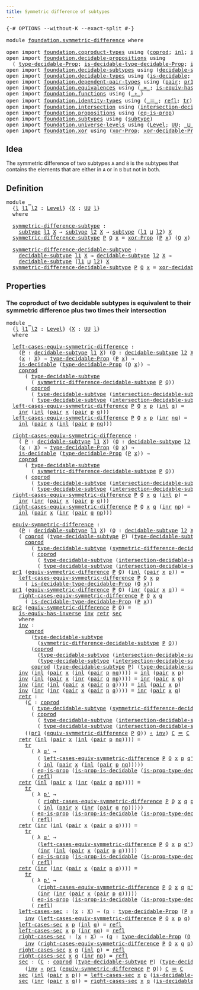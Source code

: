 ```yaml
---
title: Symmetric difference of subtypes
---
```


<pre class="Agda"><a id="58" class="Symbol">{-#</a> <a id="62" class="Keyword">OPTIONS</a> <a id="70" class="Pragma">--without-K</a> <a id="82" class="Pragma">--exact-split</a> <a id="96" class="Symbol">#-}</a>

<a id="101" class="Keyword">module</a> <a id="108" href="foundation.symmetric-difference.html" class="Module">foundation.symmetric-difference</a> <a id="140" class="Keyword">where</a>

<a id="147" class="Keyword">open</a> <a id="152" class="Keyword">import</a> <a id="159" href="foundation.coproduct-types.html" class="Module">foundation.coproduct-types</a> <a id="186" class="Keyword">using</a> <a id="192" class="Symbol">(</a><a id="193" href="foundation.coproduct-types.html#1182" class="Datatype">coprod</a><a id="199" class="Symbol">;</a> <a id="201" href="foundation.coproduct-types.html#1253" class="InductiveConstructor">inl</a><a id="204" class="Symbol">;</a> <a id="206" href="foundation.coproduct-types.html#1276" class="InductiveConstructor">inr</a><a id="209" class="Symbol">)</a>
<a id="211" class="Keyword">open</a> <a id="216" class="Keyword">import</a> <a id="223" href="foundation.decidable-propositions.html" class="Module">foundation.decidable-propositions</a> <a id="257" class="Keyword">using</a>
  <a id="265" class="Symbol">(</a> <a id="267" href="foundation.decidable-propositions.html#2583" class="Function">type-decidable-Prop</a><a id="286" class="Symbol">;</a> <a id="288" href="foundation.decidable-propositions.html#2813" class="Function">is-decidable-type-decidable-Prop</a><a id="320" class="Symbol">;</a> <a id="322" href="foundation.decidable-propositions.html#2680" class="Function">is-prop-type-decidable-Prop</a><a id="349" class="Symbol">)</a>
<a id="351" class="Keyword">open</a> <a id="356" class="Keyword">import</a> <a id="363" href="foundation.decidable-subtypes.html" class="Module">foundation.decidable-subtypes</a> <a id="393" class="Keyword">using</a> <a id="399" class="Symbol">(</a><a id="400" href="foundation.decidable-subtypes.html#1806" class="Function">decidable-subtype</a><a id="417" class="Symbol">;</a> <a id="419" href="foundation.decidable-subtypes.html#2794" class="Function">type-decidable-subtype</a><a id="441" class="Symbol">)</a>
<a id="443" class="Keyword">open</a> <a id="448" class="Keyword">import</a> <a id="455" href="foundation.decidable-types.html" class="Module">foundation.decidable-types</a> <a id="482" class="Keyword">using</a> <a id="488" class="Symbol">(</a><a id="489" href="foundation.decidable-types.html#1918" class="Function">is-decidable</a><a id="501" class="Symbol">;</a> <a id="503" href="foundation.decidable-types.html#7664" class="Function">is-prop-is-decidable</a><a id="523" class="Symbol">)</a>
<a id="525" class="Keyword">open</a> <a id="530" class="Keyword">import</a> <a id="537" href="foundation.dependent-pair-types.html" class="Module">foundation.dependent-pair-types</a> <a id="569" class="Keyword">using</a> <a id="575" class="Symbol">(</a><a id="576" href="foundation-core.dependent-pair-types.html#588" class="InductiveConstructor">pair</a><a id="580" class="Symbol">;</a> <a id="582" href="foundation-core.dependent-pair-types.html#605" class="Field">pr1</a><a id="585" class="Symbol">;</a> <a id="587" href="foundation-core.dependent-pair-types.html#617" class="Field">pr2</a><a id="590" class="Symbol">)</a>
<a id="592" class="Keyword">open</a> <a id="597" class="Keyword">import</a> <a id="604" href="foundation.equivalences.html" class="Module">foundation.equivalences</a> <a id="628" class="Keyword">using</a> <a id="634" class="Symbol">(</a><a id="635" href="foundation-core.equivalences.html#1621" class="Function Operator">_≃_</a><a id="638" class="Symbol">;</a> <a id="640" href="foundation-core.equivalences.html#3013" class="Function">is-equiv-has-inverse</a><a id="660" class="Symbol">)</a>
<a id="662" class="Keyword">open</a> <a id="667" class="Keyword">import</a> <a id="674" href="foundation.functions.html" class="Module">foundation.functions</a> <a id="695" class="Keyword">using</a> <a id="701" class="Symbol">(</a><a id="702" href="foundation-core.functions.html#420" class="Function Operator">_∘_</a><a id="705" class="Symbol">)</a>
<a id="707" class="Keyword">open</a> <a id="712" class="Keyword">import</a> <a id="719" href="foundation.identity-types.html" class="Module">foundation.identity-types</a> <a id="745" class="Keyword">using</a> <a id="751" class="Symbol">(</a><a id="752" href="foundation-core.identity-types.html#1865" class="Function Operator">_＝_</a><a id="755" class="Symbol">;</a> <a id="757" href="foundation-core.identity-types.html#1820" class="InductiveConstructor">refl</a><a id="761" class="Symbol">;</a> <a id="763" href="foundation-core.identity-types.html#5702" class="Function">tr</a><a id="765" class="Symbol">)</a>
<a id="767" class="Keyword">open</a> <a id="772" class="Keyword">import</a> <a id="779" href="foundation.intersection.html" class="Module">foundation.intersection</a> <a id="803" class="Keyword">using</a> <a id="809" class="Symbol">(</a><a id="810" href="foundation.intersection.html#954" class="Function">intersection-decidable-subtype</a><a id="840" class="Symbol">)</a>
<a id="842" class="Keyword">open</a> <a id="847" class="Keyword">import</a> <a id="854" href="foundation.propositions.html" class="Module">foundation.propositions</a> <a id="878" class="Keyword">using</a> <a id="884" class="Symbol">(</a><a id="885" href="foundation-core.propositions.html#2719" class="Function">eq-is-prop</a><a id="895" class="Symbol">)</a>
<a id="897" class="Keyword">open</a> <a id="902" class="Keyword">import</a> <a id="909" href="foundation.subtypes.html" class="Module">foundation.subtypes</a> <a id="929" class="Keyword">using</a> <a id="935" class="Symbol">(</a><a id="936" href="foundation-core.subtypes.html#2211" class="Function">subtype</a><a id="943" class="Symbol">)</a>
<a id="945" class="Keyword">open</a> <a id="950" class="Keyword">import</a> <a id="957" href="foundation.universe-levels.html" class="Module">foundation.universe-levels</a> <a id="984" class="Keyword">using</a> <a id="990" class="Symbol">(</a><a id="991" href="Agda.Primitive.html#597" class="Postulate">Level</a><a id="996" class="Symbol">;</a> <a id="998" href="foundation-core.universe-levels.html#235" class="Primitive">UU</a><a id="1000" class="Symbol">;</a> <a id="1002" href="Agda.Primitive.html#810" class="Primitive Operator">_⊔_</a><a id="1005" class="Symbol">)</a>
<a id="1007" class="Keyword">open</a> <a id="1012" class="Keyword">import</a> <a id="1019" href="foundation.xor.html" class="Module">foundation.xor</a> <a id="1034" class="Keyword">using</a> <a id="1040" class="Symbol">(</a><a id="1041" href="foundation.xor.html#3360" class="Function">xor-Prop</a><a id="1049" class="Symbol">;</a> <a id="1051" href="foundation.xor.html#12428" class="Function">xor-decidable-Prop</a><a id="1069" class="Symbol">)</a>
</pre>
## Idea

The symmetric difference of two subtypes `A` and `B` is the subtypes that contains the elements that are either in `A` or in `B` but not in both.

## Definition

<pre class="Agda"><a id="1255" class="Keyword">module</a> <a id="1262" href="foundation.symmetric-difference.html#1262" class="Module">_</a>
  <a id="1266" class="Symbol">{</a><a id="1267" href="foundation.symmetric-difference.html#1267" class="Bound">l</a> <a id="1269" href="foundation.symmetric-difference.html#1269" class="Bound">l1</a> <a id="1272" href="foundation.symmetric-difference.html#1272" class="Bound">l2</a> <a id="1275" class="Symbol">:</a> <a id="1277" href="Agda.Primitive.html#597" class="Postulate">Level</a><a id="1282" class="Symbol">}</a> <a id="1284" class="Symbol">{</a><a id="1285" href="foundation.symmetric-difference.html#1285" class="Bound">X</a> <a id="1287" class="Symbol">:</a> <a id="1289" href="foundation-core.universe-levels.html#235" class="Primitive">UU</a> <a id="1292" href="foundation.symmetric-difference.html#1267" class="Bound">l</a><a id="1293" class="Symbol">}</a>
  <a id="1297" class="Keyword">where</a>

  <a id="1306" href="foundation.symmetric-difference.html#1306" class="Function">symmetric-difference-subtype</a> <a id="1335" class="Symbol">:</a>
    <a id="1341" href="foundation-core.subtypes.html#2211" class="Function">subtype</a> <a id="1349" href="foundation.symmetric-difference.html#1269" class="Bound">l1</a> <a id="1352" href="foundation.symmetric-difference.html#1285" class="Bound">X</a> <a id="1354" class="Symbol">→</a> <a id="1356" href="foundation-core.subtypes.html#2211" class="Function">subtype</a> <a id="1364" href="foundation.symmetric-difference.html#1272" class="Bound">l2</a> <a id="1367" href="foundation.symmetric-difference.html#1285" class="Bound">X</a> <a id="1369" class="Symbol">→</a> <a id="1371" href="foundation-core.subtypes.html#2211" class="Function">subtype</a> <a id="1379" class="Symbol">(</a><a id="1380" href="foundation.symmetric-difference.html#1269" class="Bound">l1</a> <a id="1383" href="Agda.Primitive.html#810" class="Primitive Operator">⊔</a> <a id="1385" href="foundation.symmetric-difference.html#1272" class="Bound">l2</a><a id="1387" class="Symbol">)</a> <a id="1389" href="foundation.symmetric-difference.html#1285" class="Bound">X</a>
  <a id="1393" href="foundation.symmetric-difference.html#1306" class="Function">symmetric-difference-subtype</a> <a id="1422" href="foundation.symmetric-difference.html#1422" class="Bound">P</a> <a id="1424" href="foundation.symmetric-difference.html#1424" class="Bound">Q</a> <a id="1426" href="foundation.symmetric-difference.html#1426" class="Bound">x</a> <a id="1428" class="Symbol">=</a> <a id="1430" href="foundation.xor.html#3360" class="Function">xor-Prop</a> <a id="1439" class="Symbol">(</a><a id="1440" href="foundation.symmetric-difference.html#1422" class="Bound">P</a> <a id="1442" href="foundation.symmetric-difference.html#1426" class="Bound">x</a><a id="1443" class="Symbol">)</a> <a id="1445" class="Symbol">(</a><a id="1446" href="foundation.symmetric-difference.html#1424" class="Bound">Q</a> <a id="1448" href="foundation.symmetric-difference.html#1426" class="Bound">x</a><a id="1449" class="Symbol">)</a>

  <a id="1454" href="foundation.symmetric-difference.html#1454" class="Function">symmetric-difference-decidable-subtype</a> <a id="1493" class="Symbol">:</a>
    <a id="1499" href="foundation.decidable-subtypes.html#1806" class="Function">decidable-subtype</a> <a id="1517" href="foundation.symmetric-difference.html#1269" class="Bound">l1</a> <a id="1520" href="foundation.symmetric-difference.html#1285" class="Bound">X</a> <a id="1522" class="Symbol">→</a> <a id="1524" href="foundation.decidable-subtypes.html#1806" class="Function">decidable-subtype</a> <a id="1542" href="foundation.symmetric-difference.html#1272" class="Bound">l2</a> <a id="1545" href="foundation.symmetric-difference.html#1285" class="Bound">X</a> <a id="1547" class="Symbol">→</a>
    <a id="1553" href="foundation.decidable-subtypes.html#1806" class="Function">decidable-subtype</a> <a id="1571" class="Symbol">(</a><a id="1572" href="foundation.symmetric-difference.html#1269" class="Bound">l1</a> <a id="1575" href="Agda.Primitive.html#810" class="Primitive Operator">⊔</a> <a id="1577" href="foundation.symmetric-difference.html#1272" class="Bound">l2</a><a id="1579" class="Symbol">)</a> <a id="1581" href="foundation.symmetric-difference.html#1285" class="Bound">X</a>
  <a id="1585" href="foundation.symmetric-difference.html#1454" class="Function">symmetric-difference-decidable-subtype</a> <a id="1624" href="foundation.symmetric-difference.html#1624" class="Bound">P</a> <a id="1626" href="foundation.symmetric-difference.html#1626" class="Bound">Q</a> <a id="1628" href="foundation.symmetric-difference.html#1628" class="Bound">x</a> <a id="1630" class="Symbol">=</a> <a id="1632" href="foundation.xor.html#12428" class="Function">xor-decidable-Prop</a> <a id="1651" class="Symbol">(</a><a id="1652" href="foundation.symmetric-difference.html#1624" class="Bound">P</a> <a id="1654" href="foundation.symmetric-difference.html#1628" class="Bound">x</a><a id="1655" class="Symbol">)</a> <a id="1657" class="Symbol">(</a><a id="1658" href="foundation.symmetric-difference.html#1626" class="Bound">Q</a> <a id="1660" href="foundation.symmetric-difference.html#1628" class="Bound">x</a><a id="1661" class="Symbol">)</a>
</pre>
## Properties

### The coproduct of two decidable subtypes is equivalent to their symmetric difference plus two times their intersection

<pre class="Agda"><a id="1810" class="Keyword">module</a> <a id="1817" href="foundation.symmetric-difference.html#1817" class="Module">_</a>
  <a id="1821" class="Symbol">{</a><a id="1822" href="foundation.symmetric-difference.html#1822" class="Bound">l</a> <a id="1824" href="foundation.symmetric-difference.html#1824" class="Bound">l1</a> <a id="1827" href="foundation.symmetric-difference.html#1827" class="Bound">l2</a> <a id="1830" class="Symbol">:</a> <a id="1832" href="Agda.Primitive.html#597" class="Postulate">Level</a><a id="1837" class="Symbol">}</a> <a id="1839" class="Symbol">{</a><a id="1840" href="foundation.symmetric-difference.html#1840" class="Bound">X</a> <a id="1842" class="Symbol">:</a> <a id="1844" href="foundation-core.universe-levels.html#235" class="Primitive">UU</a> <a id="1847" href="foundation.symmetric-difference.html#1822" class="Bound">l</a><a id="1848" class="Symbol">}</a>
  <a id="1852" class="Keyword">where</a>

  <a id="1861" href="foundation.symmetric-difference.html#1861" class="Function">left-cases-equiv-symmetric-difference</a> <a id="1899" class="Symbol">:</a>
    <a id="1905" class="Symbol">(</a><a id="1906" href="foundation.symmetric-difference.html#1906" class="Bound">P</a> <a id="1908" class="Symbol">:</a> <a id="1910" href="foundation.decidable-subtypes.html#1806" class="Function">decidable-subtype</a> <a id="1928" href="foundation.symmetric-difference.html#1824" class="Bound">l1</a> <a id="1931" href="foundation.symmetric-difference.html#1840" class="Bound">X</a><a id="1932" class="Symbol">)</a> <a id="1934" class="Symbol">(</a><a id="1935" href="foundation.symmetric-difference.html#1935" class="Bound">Q</a> <a id="1937" class="Symbol">:</a> <a id="1939" href="foundation.decidable-subtypes.html#1806" class="Function">decidable-subtype</a> <a id="1957" href="foundation.symmetric-difference.html#1827" class="Bound">l2</a> <a id="1960" href="foundation.symmetric-difference.html#1840" class="Bound">X</a><a id="1961" class="Symbol">)</a> <a id="1963" class="Symbol">→</a>
    <a id="1969" class="Symbol">(</a><a id="1970" href="foundation.symmetric-difference.html#1970" class="Bound">x</a> <a id="1972" class="Symbol">:</a> <a id="1974" href="foundation.symmetric-difference.html#1840" class="Bound">X</a><a id="1975" class="Symbol">)</a> <a id="1977" class="Symbol">→</a> <a id="1979" href="foundation.decidable-propositions.html#2583" class="Function">type-decidable-Prop</a> <a id="1999" class="Symbol">(</a><a id="2000" href="foundation.symmetric-difference.html#1906" class="Bound">P</a> <a id="2002" href="foundation.symmetric-difference.html#1970" class="Bound">x</a><a id="2003" class="Symbol">)</a> <a id="2005" class="Symbol">→</a>
    <a id="2011" href="foundation.decidable-types.html#1918" class="Function">is-decidable</a> <a id="2024" class="Symbol">(</a><a id="2025" href="foundation.decidable-propositions.html#2583" class="Function">type-decidable-Prop</a> <a id="2045" class="Symbol">(</a><a id="2046" href="foundation.symmetric-difference.html#1935" class="Bound">Q</a> <a id="2048" href="foundation.symmetric-difference.html#1970" class="Bound">x</a><a id="2049" class="Symbol">))</a> <a id="2052" class="Symbol">→</a>
    <a id="2058" href="foundation.coproduct-types.html#1182" class="Datatype">coprod</a>
      <a id="2071" class="Symbol">(</a> <a id="2073" href="foundation.decidable-subtypes.html#2794" class="Function">type-decidable-subtype</a>
        <a id="2104" class="Symbol">(</a> <a id="2106" href="foundation.symmetric-difference.html#1454" class="Function">symmetric-difference-decidable-subtype</a> <a id="2145" href="foundation.symmetric-difference.html#1906" class="Bound">P</a> <a id="2147" href="foundation.symmetric-difference.html#1935" class="Bound">Q</a><a id="2148" class="Symbol">))</a>
      <a id="2157" class="Symbol">(</a> <a id="2159" href="foundation.coproduct-types.html#1182" class="Datatype">coprod</a>
        <a id="2174" class="Symbol">(</a> <a id="2176" href="foundation.decidable-subtypes.html#2794" class="Function">type-decidable-subtype</a> <a id="2199" class="Symbol">(</a><a id="2200" href="foundation.intersection.html#954" class="Function">intersection-decidable-subtype</a> <a id="2231" href="foundation.symmetric-difference.html#1906" class="Bound">P</a> <a id="2233" href="foundation.symmetric-difference.html#1935" class="Bound">Q</a><a id="2234" class="Symbol">))</a>
        <a id="2245" class="Symbol">(</a> <a id="2247" href="foundation.decidable-subtypes.html#2794" class="Function">type-decidable-subtype</a> <a id="2270" class="Symbol">(</a><a id="2271" href="foundation.intersection.html#954" class="Function">intersection-decidable-subtype</a> <a id="2302" href="foundation.symmetric-difference.html#1906" class="Bound">P</a> <a id="2304" href="foundation.symmetric-difference.html#1935" class="Bound">Q</a><a id="2305" class="Symbol">)))</a>
  <a id="2311" href="foundation.symmetric-difference.html#1861" class="Function">left-cases-equiv-symmetric-difference</a> <a id="2349" href="foundation.symmetric-difference.html#2349" class="Bound">P</a> <a id="2351" href="foundation.symmetric-difference.html#2351" class="Bound">Q</a> <a id="2353" href="foundation.symmetric-difference.html#2353" class="Bound">x</a> <a id="2355" href="foundation.symmetric-difference.html#2355" class="Bound">p</a> <a id="2357" class="Symbol">(</a><a id="2358" href="foundation.coproduct-types.html#1253" class="InductiveConstructor">inl</a> <a id="2362" href="foundation.symmetric-difference.html#2362" class="Bound">q</a><a id="2363" class="Symbol">)</a> <a id="2365" class="Symbol">=</a> 
    <a id="2372" href="foundation.coproduct-types.html#1276" class="InductiveConstructor">inr</a> <a id="2376" class="Symbol">(</a><a id="2377" href="foundation.coproduct-types.html#1253" class="InductiveConstructor">inl</a> <a id="2381" class="Symbol">(</a><a id="2382" href="foundation-core.dependent-pair-types.html#588" class="InductiveConstructor">pair</a> <a id="2387" href="foundation.symmetric-difference.html#2353" class="Bound">x</a> <a id="2389" class="Symbol">(</a><a id="2390" href="foundation-core.dependent-pair-types.html#588" class="InductiveConstructor">pair</a> <a id="2395" href="foundation.symmetric-difference.html#2355" class="Bound">p</a> <a id="2397" href="foundation.symmetric-difference.html#2362" class="Bound">q</a><a id="2398" class="Symbol">)))</a>
  <a id="2404" href="foundation.symmetric-difference.html#1861" class="Function">left-cases-equiv-symmetric-difference</a> <a id="2442" href="foundation.symmetric-difference.html#2442" class="Bound">P</a> <a id="2444" href="foundation.symmetric-difference.html#2444" class="Bound">Q</a> <a id="2446" href="foundation.symmetric-difference.html#2446" class="Bound">x</a> <a id="2448" href="foundation.symmetric-difference.html#2448" class="Bound">p</a> <a id="2450" class="Symbol">(</a><a id="2451" href="foundation.coproduct-types.html#1276" class="InductiveConstructor">inr</a> <a id="2455" href="foundation.symmetric-difference.html#2455" class="Bound">nq</a><a id="2457" class="Symbol">)</a> <a id="2459" class="Symbol">=</a>
    <a id="2465" href="foundation.coproduct-types.html#1253" class="InductiveConstructor">inl</a> <a id="2469" class="Symbol">(</a><a id="2470" href="foundation-core.dependent-pair-types.html#588" class="InductiveConstructor">pair</a> <a id="2475" href="foundation.symmetric-difference.html#2446" class="Bound">x</a> <a id="2477" class="Symbol">(</a><a id="2478" href="foundation.coproduct-types.html#1253" class="InductiveConstructor">inl</a> <a id="2482" class="Symbol">(</a><a id="2483" href="foundation-core.dependent-pair-types.html#588" class="InductiveConstructor">pair</a> <a id="2488" href="foundation.symmetric-difference.html#2448" class="Bound">p</a> <a id="2490" href="foundation.symmetric-difference.html#2455" class="Bound">nq</a><a id="2492" class="Symbol">)))</a>

  <a id="2499" href="foundation.symmetric-difference.html#2499" class="Function">right-cases-equiv-symmetric-difference</a> <a id="2538" class="Symbol">:</a>
    <a id="2544" class="Symbol">(</a> <a id="2546" href="foundation.symmetric-difference.html#2546" class="Bound">P</a> <a id="2548" class="Symbol">:</a> <a id="2550" href="foundation.decidable-subtypes.html#1806" class="Function">decidable-subtype</a> <a id="2568" href="foundation.symmetric-difference.html#1824" class="Bound">l1</a> <a id="2571" href="foundation.symmetric-difference.html#1840" class="Bound">X</a><a id="2572" class="Symbol">)</a> <a id="2574" class="Symbol">(</a><a id="2575" href="foundation.symmetric-difference.html#2575" class="Bound">Q</a> <a id="2577" class="Symbol">:</a> <a id="2579" href="foundation.decidable-subtypes.html#1806" class="Function">decidable-subtype</a> <a id="2597" href="foundation.symmetric-difference.html#1827" class="Bound">l2</a> <a id="2600" href="foundation.symmetric-difference.html#1840" class="Bound">X</a><a id="2601" class="Symbol">)</a> <a id="2603" class="Symbol">→</a>
    <a id="2609" class="Symbol">(</a><a id="2610" href="foundation.symmetric-difference.html#2610" class="Bound">x</a> <a id="2612" class="Symbol">:</a> <a id="2614" href="foundation.symmetric-difference.html#1840" class="Bound">X</a><a id="2615" class="Symbol">)</a> <a id="2617" class="Symbol">→</a> <a id="2619" href="foundation.decidable-propositions.html#2583" class="Function">type-decidable-Prop</a> <a id="2639" class="Symbol">(</a><a id="2640" href="foundation.symmetric-difference.html#2575" class="Bound">Q</a> <a id="2642" href="foundation.symmetric-difference.html#2610" class="Bound">x</a><a id="2643" class="Symbol">)</a> <a id="2645" class="Symbol">→</a>
    <a id="2651" href="foundation.decidable-types.html#1918" class="Function">is-decidable</a> <a id="2664" class="Symbol">(</a><a id="2665" href="foundation.decidable-propositions.html#2583" class="Function">type-decidable-Prop</a> <a id="2685" class="Symbol">(</a><a id="2686" href="foundation.symmetric-difference.html#2546" class="Bound">P</a> <a id="2688" href="foundation.symmetric-difference.html#2610" class="Bound">x</a><a id="2689" class="Symbol">))</a> <a id="2692" class="Symbol">→</a>
    <a id="2698" href="foundation.coproduct-types.html#1182" class="Datatype">coprod</a>
      <a id="2711" class="Symbol">(</a> <a id="2713" href="foundation.decidable-subtypes.html#2794" class="Function">type-decidable-subtype</a>
        <a id="2744" class="Symbol">(</a> <a id="2746" href="foundation.symmetric-difference.html#1454" class="Function">symmetric-difference-decidable-subtype</a> <a id="2785" href="foundation.symmetric-difference.html#2546" class="Bound">P</a> <a id="2787" href="foundation.symmetric-difference.html#2575" class="Bound">Q</a><a id="2788" class="Symbol">))</a>
      <a id="2797" class="Symbol">(</a> <a id="2799" href="foundation.coproduct-types.html#1182" class="Datatype">coprod</a>
        <a id="2814" class="Symbol">(</a> <a id="2816" href="foundation.decidable-subtypes.html#2794" class="Function">type-decidable-subtype</a> <a id="2839" class="Symbol">(</a><a id="2840" href="foundation.intersection.html#954" class="Function">intersection-decidable-subtype</a> <a id="2871" href="foundation.symmetric-difference.html#2546" class="Bound">P</a> <a id="2873" href="foundation.symmetric-difference.html#2575" class="Bound">Q</a><a id="2874" class="Symbol">))</a>
        <a id="2885" class="Symbol">(</a> <a id="2887" href="foundation.decidable-subtypes.html#2794" class="Function">type-decidable-subtype</a> <a id="2910" class="Symbol">(</a><a id="2911" href="foundation.intersection.html#954" class="Function">intersection-decidable-subtype</a> <a id="2942" href="foundation.symmetric-difference.html#2546" class="Bound">P</a> <a id="2944" href="foundation.symmetric-difference.html#2575" class="Bound">Q</a><a id="2945" class="Symbol">)))</a>
  <a id="2951" href="foundation.symmetric-difference.html#2499" class="Function">right-cases-equiv-symmetric-difference</a> <a id="2990" href="foundation.symmetric-difference.html#2990" class="Bound">P</a> <a id="2992" href="foundation.symmetric-difference.html#2992" class="Bound">Q</a> <a id="2994" href="foundation.symmetric-difference.html#2994" class="Bound">x</a> <a id="2996" href="foundation.symmetric-difference.html#2996" class="Bound">q</a> <a id="2998" class="Symbol">(</a><a id="2999" href="foundation.coproduct-types.html#1253" class="InductiveConstructor">inl</a> <a id="3003" href="foundation.symmetric-difference.html#3003" class="Bound">p</a><a id="3004" class="Symbol">)</a> <a id="3006" class="Symbol">=</a> 
    <a id="3013" href="foundation.coproduct-types.html#1276" class="InductiveConstructor">inr</a> <a id="3017" class="Symbol">(</a><a id="3018" href="foundation.coproduct-types.html#1276" class="InductiveConstructor">inr</a> <a id="3022" class="Symbol">(</a><a id="3023" href="foundation-core.dependent-pair-types.html#588" class="InductiveConstructor">pair</a> <a id="3028" href="foundation.symmetric-difference.html#2994" class="Bound">x</a> <a id="3030" class="Symbol">(</a><a id="3031" href="foundation-core.dependent-pair-types.html#588" class="InductiveConstructor">pair</a> <a id="3036" href="foundation.symmetric-difference.html#3003" class="Bound">p</a> <a id="3038" href="foundation.symmetric-difference.html#2996" class="Bound">q</a><a id="3039" class="Symbol">)))</a>
  <a id="3045" href="foundation.symmetric-difference.html#2499" class="Function">right-cases-equiv-symmetric-difference</a> <a id="3084" href="foundation.symmetric-difference.html#3084" class="Bound">P</a> <a id="3086" href="foundation.symmetric-difference.html#3086" class="Bound">Q</a> <a id="3088" href="foundation.symmetric-difference.html#3088" class="Bound">x</a> <a id="3090" href="foundation.symmetric-difference.html#3090" class="Bound">q</a> <a id="3092" class="Symbol">(</a><a id="3093" href="foundation.coproduct-types.html#1276" class="InductiveConstructor">inr</a> <a id="3097" href="foundation.symmetric-difference.html#3097" class="Bound">np</a><a id="3099" class="Symbol">)</a> <a id="3101" class="Symbol">=</a>
    <a id="3107" href="foundation.coproduct-types.html#1253" class="InductiveConstructor">inl</a> <a id="3111" class="Symbol">(</a><a id="3112" href="foundation-core.dependent-pair-types.html#588" class="InductiveConstructor">pair</a> <a id="3117" href="foundation.symmetric-difference.html#3088" class="Bound">x</a> <a id="3119" class="Symbol">(</a><a id="3120" href="foundation.coproduct-types.html#1276" class="InductiveConstructor">inr</a> <a id="3124" class="Symbol">(</a><a id="3125" href="foundation-core.dependent-pair-types.html#588" class="InductiveConstructor">pair</a> <a id="3130" href="foundation.symmetric-difference.html#3090" class="Bound">q</a> <a id="3132" href="foundation.symmetric-difference.html#3097" class="Bound">np</a><a id="3134" class="Symbol">)))</a>

  <a id="3141" href="foundation.symmetric-difference.html#3141" class="Function">equiv-symmetric-difference</a> <a id="3168" class="Symbol">:</a>
    <a id="3174" class="Symbol">(</a><a id="3175" href="foundation.symmetric-difference.html#3175" class="Bound">P</a> <a id="3177" class="Symbol">:</a> <a id="3179" href="foundation.decidable-subtypes.html#1806" class="Function">decidable-subtype</a> <a id="3197" href="foundation.symmetric-difference.html#1824" class="Bound">l1</a> <a id="3200" href="foundation.symmetric-difference.html#1840" class="Bound">X</a><a id="3201" class="Symbol">)</a> <a id="3203" class="Symbol">(</a><a id="3204" href="foundation.symmetric-difference.html#3204" class="Bound">Q</a> <a id="3206" class="Symbol">:</a> <a id="3208" href="foundation.decidable-subtypes.html#1806" class="Function">decidable-subtype</a> <a id="3226" href="foundation.symmetric-difference.html#1827" class="Bound">l2</a> <a id="3229" href="foundation.symmetric-difference.html#1840" class="Bound">X</a><a id="3230" class="Symbol">)</a> <a id="3232" class="Symbol">→</a>
    <a id="3238" class="Symbol">(</a> <a id="3240" href="foundation.coproduct-types.html#1182" class="Datatype">coprod</a> <a id="3247" class="Symbol">(</a><a id="3248" href="foundation.decidable-subtypes.html#2794" class="Function">type-decidable-subtype</a> <a id="3271" href="foundation.symmetric-difference.html#3175" class="Bound">P</a><a id="3272" class="Symbol">)</a> <a id="3274" class="Symbol">(</a><a id="3275" href="foundation.decidable-subtypes.html#2794" class="Function">type-decidable-subtype</a> <a id="3298" href="foundation.symmetric-difference.html#3204" class="Bound">Q</a><a id="3299" class="Symbol">)</a> <a id="3301" href="foundation-core.equivalences.html#1621" class="Function Operator">≃</a>
      <a id="3309" href="foundation.coproduct-types.html#1182" class="Datatype">coprod</a>
        <a id="3324" class="Symbol">(</a> <a id="3326" href="foundation.decidable-subtypes.html#2794" class="Function">type-decidable-subtype</a> <a id="3349" class="Symbol">(</a><a id="3350" href="foundation.symmetric-difference.html#1454" class="Function">symmetric-difference-decidable-subtype</a> <a id="3389" href="foundation.symmetric-difference.html#3175" class="Bound">P</a> <a id="3391" href="foundation.symmetric-difference.html#3204" class="Bound">Q</a><a id="3392" class="Symbol">))</a>
        <a id="3403" class="Symbol">(</a> <a id="3405" href="foundation.coproduct-types.html#1182" class="Datatype">coprod</a>
          <a id="3422" class="Symbol">(</a> <a id="3424" href="foundation.decidable-subtypes.html#2794" class="Function">type-decidable-subtype</a> <a id="3447" class="Symbol">(</a><a id="3448" href="foundation.intersection.html#954" class="Function">intersection-decidable-subtype</a> <a id="3479" href="foundation.symmetric-difference.html#3175" class="Bound">P</a> <a id="3481" href="foundation.symmetric-difference.html#3204" class="Bound">Q</a><a id="3482" class="Symbol">))</a>
          <a id="3495" class="Symbol">(</a> <a id="3497" href="foundation.decidable-subtypes.html#2794" class="Function">type-decidable-subtype</a> <a id="3520" class="Symbol">(</a><a id="3521" href="foundation.intersection.html#954" class="Function">intersection-decidable-subtype</a> <a id="3552" href="foundation.symmetric-difference.html#3175" class="Bound">P</a> <a id="3554" href="foundation.symmetric-difference.html#3204" class="Bound">Q</a><a id="3555" class="Symbol">))))</a>
  <a id="3562" href="foundation-core.dependent-pair-types.html#605" class="Field">pr1</a> <a id="3566" class="Symbol">(</a><a id="3567" href="foundation.symmetric-difference.html#3141" class="Function">equiv-symmetric-difference</a> <a id="3594" href="foundation.symmetric-difference.html#3594" class="Bound">P</a> <a id="3596" href="foundation.symmetric-difference.html#3596" class="Bound">Q</a><a id="3597" class="Symbol">)</a> <a id="3599" class="Symbol">(</a><a id="3600" href="foundation.coproduct-types.html#1253" class="InductiveConstructor">inl</a> <a id="3604" class="Symbol">(</a><a id="3605" href="foundation-core.dependent-pair-types.html#588" class="InductiveConstructor">pair</a> <a id="3610" href="foundation.symmetric-difference.html#3610" class="Bound">x</a> <a id="3612" href="foundation.symmetric-difference.html#3612" class="Bound">p</a><a id="3613" class="Symbol">))</a> <a id="3616" class="Symbol">=</a>
    <a id="3622" href="foundation.symmetric-difference.html#1861" class="Function">left-cases-equiv-symmetric-difference</a> <a id="3660" href="foundation.symmetric-difference.html#3594" class="Bound">P</a> <a id="3662" href="foundation.symmetric-difference.html#3596" class="Bound">Q</a> <a id="3664" href="foundation.symmetric-difference.html#3610" class="Bound">x</a> <a id="3666" href="foundation.symmetric-difference.html#3612" class="Bound">p</a>
      <a id="3674" class="Symbol">(</a> <a id="3676" href="foundation.decidable-propositions.html#2813" class="Function">is-decidable-type-decidable-Prop</a> <a id="3709" class="Symbol">(</a><a id="3710" href="foundation.symmetric-difference.html#3596" class="Bound">Q</a> <a id="3712" href="foundation.symmetric-difference.html#3610" class="Bound">x</a><a id="3713" class="Symbol">))</a>
  <a id="3718" href="foundation-core.dependent-pair-types.html#605" class="Field">pr1</a> <a id="3722" class="Symbol">(</a><a id="3723" href="foundation.symmetric-difference.html#3141" class="Function">equiv-symmetric-difference</a> <a id="3750" href="foundation.symmetric-difference.html#3750" class="Bound">P</a> <a id="3752" href="foundation.symmetric-difference.html#3752" class="Bound">Q</a><a id="3753" class="Symbol">)</a> <a id="3755" class="Symbol">(</a><a id="3756" href="foundation.coproduct-types.html#1276" class="InductiveConstructor">inr</a> <a id="3760" class="Symbol">(</a><a id="3761" href="foundation-core.dependent-pair-types.html#588" class="InductiveConstructor">pair</a> <a id="3766" href="foundation.symmetric-difference.html#3766" class="Bound">x</a> <a id="3768" href="foundation.symmetric-difference.html#3768" class="Bound">q</a><a id="3769" class="Symbol">))</a> <a id="3772" class="Symbol">=</a>
    <a id="3778" href="foundation.symmetric-difference.html#2499" class="Function">right-cases-equiv-symmetric-difference</a> <a id="3817" href="foundation.symmetric-difference.html#3750" class="Bound">P</a> <a id="3819" href="foundation.symmetric-difference.html#3752" class="Bound">Q</a> <a id="3821" href="foundation.symmetric-difference.html#3766" class="Bound">x</a> <a id="3823" href="foundation.symmetric-difference.html#3768" class="Bound">q</a>
      <a id="3831" class="Symbol">(</a> <a id="3833" href="foundation.decidable-propositions.html#2813" class="Function">is-decidable-type-decidable-Prop</a> <a id="3866" class="Symbol">(</a><a id="3867" href="foundation.symmetric-difference.html#3750" class="Bound">P</a> <a id="3869" href="foundation.symmetric-difference.html#3766" class="Bound">x</a><a id="3870" class="Symbol">))</a>
  <a id="3875" href="foundation-core.dependent-pair-types.html#617" class="Field">pr2</a> <a id="3879" class="Symbol">(</a><a id="3880" href="foundation.symmetric-difference.html#3141" class="Function">equiv-symmetric-difference</a> <a id="3907" href="foundation.symmetric-difference.html#3907" class="Bound">P</a> <a id="3909" href="foundation.symmetric-difference.html#3909" class="Bound">Q</a><a id="3910" class="Symbol">)</a> <a id="3912" class="Symbol">=</a>
    <a id="3918" href="foundation-core.equivalences.html#3013" class="Function">is-equiv-has-inverse</a> <a id="3939" href="foundation.symmetric-difference.html#3966" class="Function">inv</a> <a id="3943" href="foundation.symmetric-difference.html#4540" class="Function">retr</a> <a id="3948" href="foundation.symmetric-difference.html#6512" class="Function">sec</a>
    <a id="3956" class="Keyword">where</a>
    <a id="3966" href="foundation.symmetric-difference.html#3966" class="Function">inv</a> <a id="3970" class="Symbol">:</a> 
      <a id="3979" href="foundation.coproduct-types.html#1182" class="Datatype">coprod</a>
        <a id="3994" class="Symbol">(</a><a id="3995" href="foundation.decidable-subtypes.html#2794" class="Function">type-decidable-subtype</a>
          <a id="4028" class="Symbol">(</a><a id="4029" href="foundation.symmetric-difference.html#1454" class="Function">symmetric-difference-decidable-subtype</a> <a id="4068" href="foundation.symmetric-difference.html#3907" class="Bound">P</a> <a id="4070" href="foundation.symmetric-difference.html#3909" class="Bound">Q</a><a id="4071" class="Symbol">))</a>
        <a id="4082" class="Symbol">(</a><a id="4083" href="foundation.coproduct-types.html#1182" class="Datatype">coprod</a>
          <a id="4100" class="Symbol">(</a><a id="4101" href="foundation.decidable-subtypes.html#2794" class="Function">type-decidable-subtype</a> <a id="4124" class="Symbol">(</a><a id="4125" href="foundation.intersection.html#954" class="Function">intersection-decidable-subtype</a> <a id="4156" href="foundation.symmetric-difference.html#3907" class="Bound">P</a> <a id="4158" href="foundation.symmetric-difference.html#3909" class="Bound">Q</a><a id="4159" class="Symbol">))</a>
          <a id="4172" class="Symbol">(</a><a id="4173" href="foundation.decidable-subtypes.html#2794" class="Function">type-decidable-subtype</a> <a id="4196" class="Symbol">(</a><a id="4197" href="foundation.intersection.html#954" class="Function">intersection-decidable-subtype</a> <a id="4228" href="foundation.symmetric-difference.html#3907" class="Bound">P</a> <a id="4230" href="foundation.symmetric-difference.html#3909" class="Bound">Q</a><a id="4231" class="Symbol">)))</a> <a id="4235" class="Symbol">→</a>
        <a id="4245" href="foundation.coproduct-types.html#1182" class="Datatype">coprod</a> <a id="4252" class="Symbol">(</a><a id="4253" href="foundation.decidable-subtypes.html#2794" class="Function">type-decidable-subtype</a> <a id="4276" href="foundation.symmetric-difference.html#3907" class="Bound">P</a><a id="4277" class="Symbol">)</a> <a id="4279" class="Symbol">(</a><a id="4280" href="foundation.decidable-subtypes.html#2794" class="Function">type-decidable-subtype</a> <a id="4303" href="foundation.symmetric-difference.html#3909" class="Bound">Q</a><a id="4304" class="Symbol">)</a>
    <a id="4310" href="foundation.symmetric-difference.html#3966" class="Function">inv</a> <a id="4314" class="Symbol">(</a><a id="4315" href="foundation.coproduct-types.html#1253" class="InductiveConstructor">inl</a> <a id="4319" class="Symbol">(</a><a id="4320" href="foundation-core.dependent-pair-types.html#588" class="InductiveConstructor">pair</a> <a id="4325" href="foundation.symmetric-difference.html#4325" class="Bound">x</a> <a id="4327" class="Symbol">(</a><a id="4328" href="foundation.coproduct-types.html#1253" class="InductiveConstructor">inl</a> <a id="4332" class="Symbol">(</a><a id="4333" href="foundation-core.dependent-pair-types.html#588" class="InductiveConstructor">pair</a> <a id="4338" href="foundation.symmetric-difference.html#4338" class="Bound">p</a> <a id="4340" href="foundation.symmetric-difference.html#4340" class="Bound">nq</a><a id="4342" class="Symbol">))))</a> <a id="4347" class="Symbol">=</a> <a id="4349" href="foundation.coproduct-types.html#1253" class="InductiveConstructor">inl</a> <a id="4353" class="Symbol">(</a><a id="4354" href="foundation-core.dependent-pair-types.html#588" class="InductiveConstructor">pair</a> <a id="4359" href="foundation.symmetric-difference.html#4325" class="Bound">x</a> <a id="4361" href="foundation.symmetric-difference.html#4338" class="Bound">p</a><a id="4362" class="Symbol">)</a>
    <a id="4368" href="foundation.symmetric-difference.html#3966" class="Function">inv</a> <a id="4372" class="Symbol">(</a><a id="4373" href="foundation.coproduct-types.html#1253" class="InductiveConstructor">inl</a> <a id="4377" class="Symbol">(</a><a id="4378" href="foundation-core.dependent-pair-types.html#588" class="InductiveConstructor">pair</a> <a id="4383" href="foundation.symmetric-difference.html#4383" class="Bound">x</a> <a id="4385" class="Symbol">(</a><a id="4386" href="foundation.coproduct-types.html#1276" class="InductiveConstructor">inr</a> <a id="4390" class="Symbol">(</a><a id="4391" href="foundation-core.dependent-pair-types.html#588" class="InductiveConstructor">pair</a> <a id="4396" href="foundation.symmetric-difference.html#4396" class="Bound">q</a> <a id="4398" href="foundation.symmetric-difference.html#4398" class="Bound">np</a><a id="4400" class="Symbol">))))</a> <a id="4405" class="Symbol">=</a> <a id="4407" href="foundation.coproduct-types.html#1276" class="InductiveConstructor">inr</a> <a id="4411" class="Symbol">(</a><a id="4412" href="foundation-core.dependent-pair-types.html#588" class="InductiveConstructor">pair</a> <a id="4417" href="foundation.symmetric-difference.html#4383" class="Bound">x</a> <a id="4419" href="foundation.symmetric-difference.html#4396" class="Bound">q</a><a id="4420" class="Symbol">)</a>
    <a id="4426" href="foundation.symmetric-difference.html#3966" class="Function">inv</a> <a id="4430" class="Symbol">(</a><a id="4431" href="foundation.coproduct-types.html#1276" class="InductiveConstructor">inr</a> <a id="4435" class="Symbol">(</a><a id="4436" href="foundation.coproduct-types.html#1253" class="InductiveConstructor">inl</a> <a id="4440" class="Symbol">(</a><a id="4441" href="foundation-core.dependent-pair-types.html#588" class="InductiveConstructor">pair</a> <a id="4446" href="foundation.symmetric-difference.html#4446" class="Bound">x</a> <a id="4448" class="Symbol">(</a><a id="4449" href="foundation-core.dependent-pair-types.html#588" class="InductiveConstructor">pair</a> <a id="4454" href="foundation.symmetric-difference.html#4454" class="Bound">p</a> <a id="4456" href="foundation.symmetric-difference.html#4456" class="Bound">q</a><a id="4457" class="Symbol">))))</a> <a id="4462" class="Symbol">=</a> <a id="4464" href="foundation.coproduct-types.html#1253" class="InductiveConstructor">inl</a> <a id="4468" class="Symbol">(</a><a id="4469" href="foundation-core.dependent-pair-types.html#588" class="InductiveConstructor">pair</a> <a id="4474" href="foundation.symmetric-difference.html#4446" class="Bound">x</a> <a id="4476" href="foundation.symmetric-difference.html#4454" class="Bound">p</a><a id="4477" class="Symbol">)</a>
    <a id="4483" href="foundation.symmetric-difference.html#3966" class="Function">inv</a> <a id="4487" class="Symbol">(</a><a id="4488" href="foundation.coproduct-types.html#1276" class="InductiveConstructor">inr</a> <a id="4492" class="Symbol">(</a><a id="4493" href="foundation.coproduct-types.html#1276" class="InductiveConstructor">inr</a> <a id="4497" class="Symbol">(</a><a id="4498" href="foundation-core.dependent-pair-types.html#588" class="InductiveConstructor">pair</a> <a id="4503" href="foundation.symmetric-difference.html#4503" class="Bound">x</a> <a id="4505" class="Symbol">(</a><a id="4506" href="foundation-core.dependent-pair-types.html#588" class="InductiveConstructor">pair</a> <a id="4511" href="foundation.symmetric-difference.html#4511" class="Bound">p</a> <a id="4513" href="foundation.symmetric-difference.html#4513" class="Bound">q</a><a id="4514" class="Symbol">))))</a> <a id="4519" class="Symbol">=</a> <a id="4521" href="foundation.coproduct-types.html#1276" class="InductiveConstructor">inr</a> <a id="4525" class="Symbol">(</a><a id="4526" href="foundation-core.dependent-pair-types.html#588" class="InductiveConstructor">pair</a> <a id="4531" href="foundation.symmetric-difference.html#4503" class="Bound">x</a> <a id="4533" href="foundation.symmetric-difference.html#4513" class="Bound">q</a><a id="4534" class="Symbol">)</a>
    <a id="4540" href="foundation.symmetric-difference.html#4540" class="Function">retr</a> <a id="4545" class="Symbol">:</a>
      <a id="4553" class="Symbol">(</a><a id="4554" href="foundation.symmetric-difference.html#4554" class="Bound">C</a> <a id="4556" class="Symbol">:</a> <a id="4558" href="foundation.coproduct-types.html#1182" class="Datatype">coprod</a>
        <a id="4573" class="Symbol">(</a> <a id="4575" href="foundation.decidable-subtypes.html#2794" class="Function">type-decidable-subtype</a> <a id="4598" class="Symbol">(</a><a id="4599" href="foundation.symmetric-difference.html#1454" class="Function">symmetric-difference-decidable-subtype</a> <a id="4638" href="foundation.symmetric-difference.html#3907" class="Bound">P</a> <a id="4640" href="foundation.symmetric-difference.html#3909" class="Bound">Q</a><a id="4641" class="Symbol">))</a>
        <a id="4652" class="Symbol">(</a> <a id="4654" href="foundation.coproduct-types.html#1182" class="Datatype">coprod</a>
          <a id="4671" class="Symbol">(</a> <a id="4673" href="foundation.decidable-subtypes.html#2794" class="Function">type-decidable-subtype</a> <a id="4696" class="Symbol">(</a><a id="4697" href="foundation.intersection.html#954" class="Function">intersection-decidable-subtype</a> <a id="4728" href="foundation.symmetric-difference.html#3907" class="Bound">P</a> <a id="4730" href="foundation.symmetric-difference.html#3909" class="Bound">Q</a><a id="4731" class="Symbol">))</a>
          <a id="4744" class="Symbol">(</a> <a id="4746" href="foundation.decidable-subtypes.html#2794" class="Function">type-decidable-subtype</a> <a id="4769" class="Symbol">(</a><a id="4770" href="foundation.intersection.html#954" class="Function">intersection-decidable-subtype</a> <a id="4801" href="foundation.symmetric-difference.html#3907" class="Bound">P</a> <a id="4803" href="foundation.symmetric-difference.html#3909" class="Bound">Q</a><a id="4804" class="Symbol">))))</a> <a id="4809" class="Symbol">→</a>
      <a id="4817" class="Symbol">((</a><a id="4819" href="foundation-core.dependent-pair-types.html#605" class="Field">pr1</a> <a id="4823" class="Symbol">(</a><a id="4824" href="foundation.symmetric-difference.html#3141" class="Function">equiv-symmetric-difference</a> <a id="4851" href="foundation.symmetric-difference.html#3907" class="Bound">P</a> <a id="4853" href="foundation.symmetric-difference.html#3909" class="Bound">Q</a><a id="4854" class="Symbol">))</a> <a id="4857" href="foundation-core.functions.html#420" class="Function Operator">∘</a> <a id="4859" href="foundation.symmetric-difference.html#3966" class="Function">inv</a><a id="4862" class="Symbol">)</a> <a id="4864" href="foundation.symmetric-difference.html#4554" class="Bound">C</a> <a id="4866" href="foundation-core.identity-types.html#1865" class="Function Operator">＝</a> <a id="4868" href="foundation.symmetric-difference.html#4554" class="Bound">C</a>
    <a id="4874" href="foundation.symmetric-difference.html#4540" class="Function">retr</a> <a id="4879" class="Symbol">(</a><a id="4880" href="foundation.coproduct-types.html#1253" class="InductiveConstructor">inl</a> <a id="4884" class="Symbol">(</a><a id="4885" href="foundation-core.dependent-pair-types.html#588" class="InductiveConstructor">pair</a> <a id="4890" href="foundation.symmetric-difference.html#4890" class="Bound">x</a> <a id="4892" class="Symbol">(</a><a id="4893" href="foundation.coproduct-types.html#1253" class="InductiveConstructor">inl</a> <a id="4897" class="Symbol">(</a><a id="4898" href="foundation-core.dependent-pair-types.html#588" class="InductiveConstructor">pair</a> <a id="4903" href="foundation.symmetric-difference.html#4903" class="Bound">p</a> <a id="4905" href="foundation.symmetric-difference.html#4905" class="Bound">nq</a><a id="4907" class="Symbol">))))</a> <a id="4912" class="Symbol">=</a>
      <a id="4920" href="foundation-core.identity-types.html#5702" class="Function">tr</a>
        <a id="4931" class="Symbol">(</a> <a id="4933" class="Symbol">λ</a> <a id="4935" href="foundation.symmetric-difference.html#4935" class="Bound">q&#39;</a> <a id="4938" class="Symbol">→</a>
          <a id="4950" class="Symbol">(</a> <a id="4952" href="foundation.symmetric-difference.html#1861" class="Function">left-cases-equiv-symmetric-difference</a> <a id="4990" href="foundation.symmetric-difference.html#3907" class="Bound">P</a> <a id="4992" href="foundation.symmetric-difference.html#3909" class="Bound">Q</a> <a id="4994" href="foundation.symmetric-difference.html#4890" class="Bound">x</a> <a id="4996" href="foundation.symmetric-difference.html#4903" class="Bound">p</a> <a id="4998" href="foundation.symmetric-difference.html#4935" class="Bound">q&#39;</a><a id="5000" class="Symbol">)</a> <a id="5002" href="foundation-core.identity-types.html#1865" class="Function Operator">＝</a>
          <a id="5014" class="Symbol">(</a> <a id="5016" href="foundation.coproduct-types.html#1253" class="InductiveConstructor">inl</a> <a id="5020" class="Symbol">(</a><a id="5021" href="foundation-core.dependent-pair-types.html#588" class="InductiveConstructor">pair</a> <a id="5026" href="foundation.symmetric-difference.html#4890" class="Bound">x</a> <a id="5028" class="Symbol">(</a><a id="5029" href="foundation.coproduct-types.html#1253" class="InductiveConstructor">inl</a> <a id="5033" class="Symbol">(</a><a id="5034" href="foundation-core.dependent-pair-types.html#588" class="InductiveConstructor">pair</a> <a id="5039" href="foundation.symmetric-difference.html#4903" class="Bound">p</a> <a id="5041" href="foundation.symmetric-difference.html#4905" class="Bound">nq</a><a id="5043" class="Symbol">)))))</a>
        <a id="5057" class="Symbol">(</a> <a id="5059" href="foundation-core.propositions.html#2719" class="Function">eq-is-prop</a> <a id="5070" class="Symbol">(</a><a id="5071" href="foundation.decidable-types.html#7664" class="Function">is-prop-is-decidable</a> <a id="5092" class="Symbol">(</a><a id="5093" href="foundation.decidable-propositions.html#2680" class="Function">is-prop-type-decidable-Prop</a> <a id="5121" class="Symbol">(</a><a id="5122" href="foundation.symmetric-difference.html#3909" class="Bound">Q</a> <a id="5124" href="foundation.symmetric-difference.html#4890" class="Bound">x</a><a id="5125" class="Symbol">))))</a>
        <a id="5138" class="Symbol">(</a> <a id="5140" href="foundation-core.identity-types.html#1820" class="InductiveConstructor">refl</a><a id="5144" class="Symbol">)</a>
    <a id="5150" href="foundation.symmetric-difference.html#4540" class="Function">retr</a> <a id="5155" class="Symbol">(</a><a id="5156" href="foundation.coproduct-types.html#1253" class="InductiveConstructor">inl</a> <a id="5160" class="Symbol">(</a><a id="5161" href="foundation-core.dependent-pair-types.html#588" class="InductiveConstructor">pair</a> <a id="5166" href="foundation.symmetric-difference.html#5166" class="Bound">x</a> <a id="5168" class="Symbol">(</a><a id="5169" href="foundation.coproduct-types.html#1276" class="InductiveConstructor">inr</a> <a id="5173" class="Symbol">(</a><a id="5174" href="foundation-core.dependent-pair-types.html#588" class="InductiveConstructor">pair</a> <a id="5179" href="foundation.symmetric-difference.html#5179" class="Bound">q</a> <a id="5181" href="foundation.symmetric-difference.html#5181" class="Bound">np</a><a id="5183" class="Symbol">))))</a> <a id="5188" class="Symbol">=</a>
      <a id="5196" href="foundation-core.identity-types.html#5702" class="Function">tr</a>
        <a id="5207" class="Symbol">(</a> <a id="5209" class="Symbol">λ</a> <a id="5211" href="foundation.symmetric-difference.html#5211" class="Bound">p&#39;</a> <a id="5214" class="Symbol">→</a>
          <a id="5226" class="Symbol">(</a> <a id="5228" href="foundation.symmetric-difference.html#2499" class="Function">right-cases-equiv-symmetric-difference</a> <a id="5267" href="foundation.symmetric-difference.html#3907" class="Bound">P</a> <a id="5269" href="foundation.symmetric-difference.html#3909" class="Bound">Q</a> <a id="5271" href="foundation.symmetric-difference.html#5166" class="Bound">x</a> <a id="5273" href="foundation.symmetric-difference.html#5179" class="Bound">q</a> <a id="5275" href="foundation.symmetric-difference.html#5211" class="Bound">p&#39;</a><a id="5277" class="Symbol">)</a> <a id="5279" href="foundation-core.identity-types.html#1865" class="Function Operator">＝</a>
          <a id="5291" class="Symbol">(</a> <a id="5293" href="foundation.coproduct-types.html#1253" class="InductiveConstructor">inl</a> <a id="5297" class="Symbol">(</a><a id="5298" href="foundation-core.dependent-pair-types.html#588" class="InductiveConstructor">pair</a> <a id="5303" href="foundation.symmetric-difference.html#5166" class="Bound">x</a> <a id="5305" class="Symbol">(</a><a id="5306" href="foundation.coproduct-types.html#1276" class="InductiveConstructor">inr</a> <a id="5310" class="Symbol">(</a><a id="5311" href="foundation-core.dependent-pair-types.html#588" class="InductiveConstructor">pair</a> <a id="5316" href="foundation.symmetric-difference.html#5179" class="Bound">q</a> <a id="5318" href="foundation.symmetric-difference.html#5181" class="Bound">np</a><a id="5320" class="Symbol">)))))</a>
        <a id="5334" class="Symbol">(</a> <a id="5336" href="foundation-core.propositions.html#2719" class="Function">eq-is-prop</a> <a id="5347" class="Symbol">(</a><a id="5348" href="foundation.decidable-types.html#7664" class="Function">is-prop-is-decidable</a> <a id="5369" class="Symbol">(</a><a id="5370" href="foundation.decidable-propositions.html#2680" class="Function">is-prop-type-decidable-Prop</a> <a id="5398" class="Symbol">(</a><a id="5399" href="foundation.symmetric-difference.html#3907" class="Bound">P</a> <a id="5401" href="foundation.symmetric-difference.html#5166" class="Bound">x</a><a id="5402" class="Symbol">))))</a>
        <a id="5415" class="Symbol">(</a> <a id="5417" href="foundation-core.identity-types.html#1820" class="InductiveConstructor">refl</a><a id="5421" class="Symbol">)</a>
    <a id="5427" href="foundation.symmetric-difference.html#4540" class="Function">retr</a> <a id="5432" class="Symbol">(</a><a id="5433" href="foundation.coproduct-types.html#1276" class="InductiveConstructor">inr</a> <a id="5437" class="Symbol">(</a><a id="5438" href="foundation.coproduct-types.html#1253" class="InductiveConstructor">inl</a> <a id="5442" class="Symbol">(</a><a id="5443" href="foundation-core.dependent-pair-types.html#588" class="InductiveConstructor">pair</a> <a id="5448" href="foundation.symmetric-difference.html#5448" class="Bound">x</a> <a id="5450" class="Symbol">(</a><a id="5451" href="foundation-core.dependent-pair-types.html#588" class="InductiveConstructor">pair</a> <a id="5456" href="foundation.symmetric-difference.html#5456" class="Bound">p</a> <a id="5458" href="foundation.symmetric-difference.html#5458" class="Bound">q</a><a id="5459" class="Symbol">))))</a> <a id="5464" class="Symbol">=</a>
      <a id="5472" href="foundation-core.identity-types.html#5702" class="Function">tr</a>
        <a id="5483" class="Symbol">(</a> <a id="5485" class="Symbol">λ</a> <a id="5487" href="foundation.symmetric-difference.html#5487" class="Bound">q&#39;</a> <a id="5490" class="Symbol">→</a>
          <a id="5502" class="Symbol">(</a><a id="5503" href="foundation.symmetric-difference.html#1861" class="Function">left-cases-equiv-symmetric-difference</a> <a id="5541" href="foundation.symmetric-difference.html#3907" class="Bound">P</a> <a id="5543" href="foundation.symmetric-difference.html#3909" class="Bound">Q</a> <a id="5545" href="foundation.symmetric-difference.html#5448" class="Bound">x</a> <a id="5547" href="foundation.symmetric-difference.html#5456" class="Bound">p</a> <a id="5549" href="foundation.symmetric-difference.html#5487" class="Bound">q&#39;</a><a id="5551" class="Symbol">)</a> <a id="5553" href="foundation-core.identity-types.html#1865" class="Function Operator">＝</a>
          <a id="5565" class="Symbol">(</a><a id="5566" href="foundation.coproduct-types.html#1276" class="InductiveConstructor">inr</a> <a id="5570" class="Symbol">(</a><a id="5571" href="foundation.coproduct-types.html#1253" class="InductiveConstructor">inl</a> <a id="5575" class="Symbol">(</a><a id="5576" href="foundation-core.dependent-pair-types.html#588" class="InductiveConstructor">pair</a> <a id="5581" href="foundation.symmetric-difference.html#5448" class="Bound">x</a> <a id="5583" class="Symbol">(</a><a id="5584" href="foundation-core.dependent-pair-types.html#588" class="InductiveConstructor">pair</a> <a id="5589" href="foundation.symmetric-difference.html#5456" class="Bound">p</a> <a id="5591" href="foundation.symmetric-difference.html#5458" class="Bound">q</a><a id="5592" class="Symbol">)))))</a>
        <a id="5606" class="Symbol">(</a> <a id="5608" href="foundation-core.propositions.html#2719" class="Function">eq-is-prop</a> <a id="5619" class="Symbol">(</a><a id="5620" href="foundation.decidable-types.html#7664" class="Function">is-prop-is-decidable</a> <a id="5641" class="Symbol">(</a><a id="5642" href="foundation.decidable-propositions.html#2680" class="Function">is-prop-type-decidable-Prop</a> <a id="5670" class="Symbol">(</a><a id="5671" href="foundation.symmetric-difference.html#3909" class="Bound">Q</a> <a id="5673" href="foundation.symmetric-difference.html#5448" class="Bound">x</a><a id="5674" class="Symbol">))))</a>
        <a id="5687" class="Symbol">(</a> <a id="5689" href="foundation-core.identity-types.html#1820" class="InductiveConstructor">refl</a><a id="5693" class="Symbol">)</a>
    <a id="5699" href="foundation.symmetric-difference.html#4540" class="Function">retr</a> <a id="5704" class="Symbol">(</a><a id="5705" href="foundation.coproduct-types.html#1276" class="InductiveConstructor">inr</a> <a id="5709" class="Symbol">(</a><a id="5710" href="foundation.coproduct-types.html#1276" class="InductiveConstructor">inr</a> <a id="5714" class="Symbol">(</a><a id="5715" href="foundation-core.dependent-pair-types.html#588" class="InductiveConstructor">pair</a> <a id="5720" href="foundation.symmetric-difference.html#5720" class="Bound">x</a> <a id="5722" class="Symbol">(</a><a id="5723" href="foundation-core.dependent-pair-types.html#588" class="InductiveConstructor">pair</a> <a id="5728" href="foundation.symmetric-difference.html#5728" class="Bound">p</a> <a id="5730" href="foundation.symmetric-difference.html#5730" class="Bound">q</a><a id="5731" class="Symbol">))))</a> <a id="5736" class="Symbol">=</a>
      <a id="5744" href="foundation-core.identity-types.html#5702" class="Function">tr</a>
        <a id="5755" class="Symbol">(</a> <a id="5757" class="Symbol">λ</a> <a id="5759" href="foundation.symmetric-difference.html#5759" class="Bound">p&#39;</a> <a id="5762" class="Symbol">→</a>
          <a id="5774" class="Symbol">(</a><a id="5775" href="foundation.symmetric-difference.html#2499" class="Function">right-cases-equiv-symmetric-difference</a> <a id="5814" href="foundation.symmetric-difference.html#3907" class="Bound">P</a> <a id="5816" href="foundation.symmetric-difference.html#3909" class="Bound">Q</a> <a id="5818" href="foundation.symmetric-difference.html#5720" class="Bound">x</a> <a id="5820" href="foundation.symmetric-difference.html#5730" class="Bound">q</a> <a id="5822" href="foundation.symmetric-difference.html#5759" class="Bound">p&#39;</a><a id="5824" class="Symbol">)</a> <a id="5826" href="foundation-core.identity-types.html#1865" class="Function Operator">＝</a>
          <a id="5838" class="Symbol">(</a><a id="5839" href="foundation.coproduct-types.html#1276" class="InductiveConstructor">inr</a> <a id="5843" class="Symbol">(</a><a id="5844" href="foundation.coproduct-types.html#1276" class="InductiveConstructor">inr</a> <a id="5848" class="Symbol">(</a><a id="5849" href="foundation-core.dependent-pair-types.html#588" class="InductiveConstructor">pair</a> <a id="5854" href="foundation.symmetric-difference.html#5720" class="Bound">x</a> <a id="5856" class="Symbol">(</a><a id="5857" href="foundation-core.dependent-pair-types.html#588" class="InductiveConstructor">pair</a> <a id="5862" href="foundation.symmetric-difference.html#5728" class="Bound">p</a> <a id="5864" href="foundation.symmetric-difference.html#5730" class="Bound">q</a><a id="5865" class="Symbol">)))))</a>
        <a id="5879" class="Symbol">(</a> <a id="5881" href="foundation-core.propositions.html#2719" class="Function">eq-is-prop</a> <a id="5892" class="Symbol">(</a><a id="5893" href="foundation.decidable-types.html#7664" class="Function">is-prop-is-decidable</a> <a id="5914" class="Symbol">(</a><a id="5915" href="foundation.decidable-propositions.html#2680" class="Function">is-prop-type-decidable-Prop</a> <a id="5943" class="Symbol">(</a><a id="5944" href="foundation.symmetric-difference.html#3907" class="Bound">P</a> <a id="5946" href="foundation.symmetric-difference.html#5720" class="Bound">x</a><a id="5947" class="Symbol">))))</a>
        <a id="5960" class="Symbol">(</a> <a id="5962" href="foundation-core.identity-types.html#1820" class="InductiveConstructor">refl</a><a id="5966" class="Symbol">)</a>
    <a id="5972" href="foundation.symmetric-difference.html#5972" class="Function">left-cases-sec</a> <a id="5987" class="Symbol">:</a> <a id="5989" class="Symbol">(</a><a id="5990" href="foundation.symmetric-difference.html#5990" class="Bound">x</a> <a id="5992" class="Symbol">:</a> <a id="5994" href="foundation.symmetric-difference.html#1840" class="Bound">X</a><a id="5995" class="Symbol">)</a> <a id="5997" class="Symbol">→</a> <a id="5999" class="Symbol">(</a><a id="6000" href="foundation.symmetric-difference.html#6000" class="Bound">p</a> <a id="6002" class="Symbol">:</a> <a id="6004" href="foundation.decidable-propositions.html#2583" class="Function">type-decidable-Prop</a> <a id="6024" class="Symbol">(</a><a id="6025" href="foundation.symmetric-difference.html#3907" class="Bound">P</a> <a id="6027" href="foundation.symmetric-difference.html#5990" class="Bound">x</a><a id="6028" class="Symbol">))</a> <a id="6031" class="Symbol">→</a> <a id="6033" class="Symbol">(</a><a id="6034" href="foundation.symmetric-difference.html#6034" class="Bound">q</a> <a id="6036" class="Symbol">:</a> <a id="6038" href="foundation.decidable-types.html#1918" class="Function">is-decidable</a> <a id="6051" class="Symbol">(</a><a id="6052" href="foundation.decidable-propositions.html#2583" class="Function">type-decidable-Prop</a> <a id="6072" class="Symbol">(</a><a id="6073" href="foundation.symmetric-difference.html#3909" class="Bound">Q</a> <a id="6075" href="foundation.symmetric-difference.html#5990" class="Bound">x</a><a id="6076" class="Symbol">)))</a> <a id="6080" class="Symbol">→</a>
      <a id="6088" href="foundation.symmetric-difference.html#3966" class="Function">inv</a> <a id="6092" class="Symbol">(</a><a id="6093" href="foundation.symmetric-difference.html#1861" class="Function">left-cases-equiv-symmetric-difference</a> <a id="6131" href="foundation.symmetric-difference.html#3907" class="Bound">P</a> <a id="6133" href="foundation.symmetric-difference.html#3909" class="Bound">Q</a> <a id="6135" href="foundation.symmetric-difference.html#5990" class="Bound">x</a> <a id="6137" href="foundation.symmetric-difference.html#6000" class="Bound">p</a> <a id="6139" href="foundation.symmetric-difference.html#6034" class="Bound">q</a><a id="6140" class="Symbol">)</a> <a id="6142" href="foundation-core.identity-types.html#1865" class="Function Operator">＝</a> <a id="6144" href="foundation.coproduct-types.html#1253" class="InductiveConstructor">inl</a> <a id="6148" class="Symbol">(</a><a id="6149" href="foundation-core.dependent-pair-types.html#588" class="InductiveConstructor">pair</a> <a id="6154" href="foundation.symmetric-difference.html#5990" class="Bound">x</a> <a id="6156" href="foundation.symmetric-difference.html#6000" class="Bound">p</a><a id="6157" class="Symbol">)</a>
    <a id="6163" href="foundation.symmetric-difference.html#5972" class="Function">left-cases-sec</a> <a id="6178" href="foundation.symmetric-difference.html#6178" class="Bound">x</a> <a id="6180" href="foundation.symmetric-difference.html#6180" class="Bound">p</a> <a id="6182" class="Symbol">(</a><a id="6183" href="foundation.coproduct-types.html#1253" class="InductiveConstructor">inl</a> <a id="6187" href="foundation.symmetric-difference.html#6187" class="Bound">q</a><a id="6188" class="Symbol">)</a> <a id="6190" class="Symbol">=</a> <a id="6192" href="foundation-core.identity-types.html#1820" class="InductiveConstructor">refl</a>
    <a id="6201" href="foundation.symmetric-difference.html#5972" class="Function">left-cases-sec</a> <a id="6216" href="foundation.symmetric-difference.html#6216" class="Bound">x</a> <a id="6218" href="foundation.symmetric-difference.html#6218" class="Bound">p</a> <a id="6220" class="Symbol">(</a><a id="6221" href="foundation.coproduct-types.html#1276" class="InductiveConstructor">inr</a> <a id="6225" href="foundation.symmetric-difference.html#6225" class="Bound">nq</a><a id="6227" class="Symbol">)</a> <a id="6229" class="Symbol">=</a> <a id="6231" href="foundation-core.identity-types.html#1820" class="InductiveConstructor">refl</a>
    <a id="6240" href="foundation.symmetric-difference.html#6240" class="Function">right-cases-sec</a> <a id="6256" class="Symbol">:</a> <a id="6258" class="Symbol">(</a><a id="6259" href="foundation.symmetric-difference.html#6259" class="Bound">x</a> <a id="6261" class="Symbol">:</a> <a id="6263" href="foundation.symmetric-difference.html#1840" class="Bound">X</a><a id="6264" class="Symbol">)</a> <a id="6266" class="Symbol">→</a> <a id="6268" class="Symbol">(</a><a id="6269" href="foundation.symmetric-difference.html#6269" class="Bound">q</a> <a id="6271" class="Symbol">:</a> <a id="6273" href="foundation.decidable-propositions.html#2583" class="Function">type-decidable-Prop</a> <a id="6293" class="Symbol">(</a><a id="6294" href="foundation.symmetric-difference.html#3909" class="Bound">Q</a> <a id="6296" href="foundation.symmetric-difference.html#6259" class="Bound">x</a><a id="6297" class="Symbol">))</a> <a id="6300" class="Symbol">→</a> <a id="6302" class="Symbol">(</a><a id="6303" href="foundation.symmetric-difference.html#6303" class="Bound">p</a> <a id="6305" class="Symbol">:</a> <a id="6307" href="foundation.decidable-types.html#1918" class="Function">is-decidable</a> <a id="6320" class="Symbol">(</a><a id="6321" href="foundation.decidable-propositions.html#2583" class="Function">type-decidable-Prop</a> <a id="6341" class="Symbol">(</a><a id="6342" href="foundation.symmetric-difference.html#3907" class="Bound">P</a> <a id="6344" href="foundation.symmetric-difference.html#6259" class="Bound">x</a><a id="6345" class="Symbol">)))</a> <a id="6349" class="Symbol">→</a>
      <a id="6357" href="foundation.symmetric-difference.html#3966" class="Function">inv</a> <a id="6361" class="Symbol">(</a><a id="6362" href="foundation.symmetric-difference.html#2499" class="Function">right-cases-equiv-symmetric-difference</a> <a id="6401" href="foundation.symmetric-difference.html#3907" class="Bound">P</a> <a id="6403" href="foundation.symmetric-difference.html#3909" class="Bound">Q</a> <a id="6405" href="foundation.symmetric-difference.html#6259" class="Bound">x</a> <a id="6407" href="foundation.symmetric-difference.html#6269" class="Bound">q</a> <a id="6409" href="foundation.symmetric-difference.html#6303" class="Bound">p</a><a id="6410" class="Symbol">)</a> <a id="6412" href="foundation-core.identity-types.html#1865" class="Function Operator">＝</a> <a id="6414" href="foundation.coproduct-types.html#1276" class="InductiveConstructor">inr</a> <a id="6418" class="Symbol">(</a><a id="6419" href="foundation-core.dependent-pair-types.html#588" class="InductiveConstructor">pair</a> <a id="6424" href="foundation.symmetric-difference.html#6259" class="Bound">x</a> <a id="6426" href="foundation.symmetric-difference.html#6269" class="Bound">q</a><a id="6427" class="Symbol">)</a>
    <a id="6433" href="foundation.symmetric-difference.html#6240" class="Function">right-cases-sec</a> <a id="6449" href="foundation.symmetric-difference.html#6449" class="Bound">x</a> <a id="6451" href="foundation.symmetric-difference.html#6451" class="Bound">q</a> <a id="6453" class="Symbol">(</a><a id="6454" href="foundation.coproduct-types.html#1253" class="InductiveConstructor">inl</a> <a id="6458" href="foundation.symmetric-difference.html#6458" class="Bound">p</a><a id="6459" class="Symbol">)</a> <a id="6461" class="Symbol">=</a> <a id="6463" href="foundation-core.identity-types.html#1820" class="InductiveConstructor">refl</a>
    <a id="6472" href="foundation.symmetric-difference.html#6240" class="Function">right-cases-sec</a> <a id="6488" href="foundation.symmetric-difference.html#6488" class="Bound">x</a> <a id="6490" href="foundation.symmetric-difference.html#6490" class="Bound">q</a> <a id="6492" class="Symbol">(</a><a id="6493" href="foundation.coproduct-types.html#1276" class="InductiveConstructor">inr</a> <a id="6497" href="foundation.symmetric-difference.html#6497" class="Bound">np</a><a id="6499" class="Symbol">)</a> <a id="6501" class="Symbol">=</a> <a id="6503" href="foundation-core.identity-types.html#1820" class="InductiveConstructor">refl</a>
    <a id="6512" href="foundation.symmetric-difference.html#6512" class="Function">sec</a> <a id="6516" class="Symbol">:</a> <a id="6518" class="Symbol">(</a><a id="6519" href="foundation.symmetric-difference.html#6519" class="Bound">C</a> <a id="6521" class="Symbol">:</a> <a id="6523" href="foundation.coproduct-types.html#1182" class="Datatype">coprod</a> <a id="6530" class="Symbol">(</a><a id="6531" href="foundation.decidable-subtypes.html#2794" class="Function">type-decidable-subtype</a> <a id="6554" href="foundation.symmetric-difference.html#3907" class="Bound">P</a><a id="6555" class="Symbol">)</a> <a id="6557" class="Symbol">(</a><a id="6558" href="foundation.decidable-subtypes.html#2794" class="Function">type-decidable-subtype</a> <a id="6581" href="foundation.symmetric-difference.html#3909" class="Bound">Q</a><a id="6582" class="Symbol">))</a> <a id="6585" class="Symbol">→</a>
      <a id="6593" class="Symbol">(</a><a id="6594" href="foundation.symmetric-difference.html#3966" class="Function">inv</a> <a id="6598" href="foundation-core.functions.html#420" class="Function Operator">∘</a> <a id="6600" href="foundation-core.dependent-pair-types.html#605" class="Field">pr1</a> <a id="6604" class="Symbol">(</a><a id="6605" href="foundation.symmetric-difference.html#3141" class="Function">equiv-symmetric-difference</a> <a id="6632" href="foundation.symmetric-difference.html#3907" class="Bound">P</a> <a id="6634" href="foundation.symmetric-difference.html#3909" class="Bound">Q</a><a id="6635" class="Symbol">))</a> <a id="6638" href="foundation.symmetric-difference.html#6519" class="Bound">C</a> <a id="6640" href="foundation-core.identity-types.html#1865" class="Function Operator">＝</a> <a id="6642" href="foundation.symmetric-difference.html#6519" class="Bound">C</a>
    <a id="6648" href="foundation.symmetric-difference.html#6512" class="Function">sec</a> <a id="6652" class="Symbol">(</a><a id="6653" href="foundation.coproduct-types.html#1253" class="InductiveConstructor">inl</a> <a id="6657" class="Symbol">(</a><a id="6658" href="foundation-core.dependent-pair-types.html#588" class="InductiveConstructor">pair</a> <a id="6663" href="foundation.symmetric-difference.html#6663" class="Bound">x</a> <a id="6665" href="foundation.symmetric-difference.html#6665" class="Bound">p</a><a id="6666" class="Symbol">))</a> <a id="6669" class="Symbol">=</a> <a id="6671" href="foundation.symmetric-difference.html#5972" class="Function">left-cases-sec</a> <a id="6686" href="foundation.symmetric-difference.html#6663" class="Bound">x</a> <a id="6688" href="foundation.symmetric-difference.html#6665" class="Bound">p</a> <a id="6690" class="Symbol">(</a><a id="6691" href="foundation.decidable-propositions.html#2813" class="Function">is-decidable-type-decidable-Prop</a> <a id="6724" class="Symbol">(</a><a id="6725" href="foundation.symmetric-difference.html#3909" class="Bound">Q</a> <a id="6727" href="foundation.symmetric-difference.html#6663" class="Bound">x</a><a id="6728" class="Symbol">))</a>
    <a id="6735" href="foundation.symmetric-difference.html#6512" class="Function">sec</a> <a id="6739" class="Symbol">(</a><a id="6740" href="foundation.coproduct-types.html#1276" class="InductiveConstructor">inr</a> <a id="6744" class="Symbol">(</a><a id="6745" href="foundation-core.dependent-pair-types.html#588" class="InductiveConstructor">pair</a> <a id="6750" href="foundation.symmetric-difference.html#6750" class="Bound">x</a> <a id="6752" href="foundation.symmetric-difference.html#6752" class="Bound">q</a><a id="6753" class="Symbol">))</a> <a id="6756" class="Symbol">=</a> <a id="6758" href="foundation.symmetric-difference.html#6240" class="Function">right-cases-sec</a> <a id="6774" href="foundation.symmetric-difference.html#6750" class="Bound">x</a> <a id="6776" href="foundation.symmetric-difference.html#6752" class="Bound">q</a> <a id="6778" class="Symbol">(</a><a id="6779" href="foundation.decidable-propositions.html#2813" class="Function">is-decidable-type-decidable-Prop</a> <a id="6812" class="Symbol">(</a><a id="6813" href="foundation.symmetric-difference.html#3907" class="Bound">P</a> <a id="6815" href="foundation.symmetric-difference.html#6750" class="Bound">x</a><a id="6816" class="Symbol">))</a>
</pre>